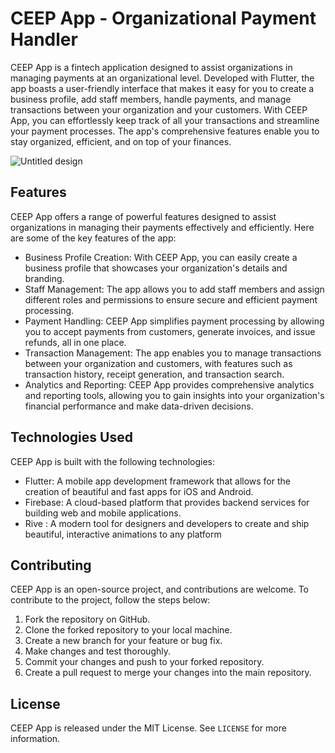 # CEEP App - Organizational Payment Handler

CEEP App is a fintech application designed to assist organizations in managing payments at an organizational level. Developed with Flutter, the app boasts a user-friendly interface that makes it easy for you to create a business profile, add staff members, handle payments, and manage transactions between your organization and your customers. With CEEP App, you can effortlessly keep track of all your transactions and streamline your payment processes. The app's comprehensive features enable you to stay organized, efficient, and on top of your finances.

![Untitled design](https://user-images.githubusercontent.com/95222620/233794069-c5e47b10-7b2c-497c-b54b-6232b451739c.png)


## Features

CEEP App offers a range of powerful features designed to assist organizations in managing their payments effectively and efficiently. Here are some of the key features of the app:

- Business Profile Creation: With CEEP App, you can easily create a business profile that showcases your organization's details and branding.
- Staff Management: The app allows you to add staff members and assign different roles and permissions to ensure secure and efficient payment processing.
- Payment Handling: CEEP App simplifies payment processing by allowing you to accept payments from customers, generate invoices, and issue refunds, all in one place.
- Transaction Management: The app enables you to manage transactions between your organization and customers, with features such as transaction history, receipt generation, and transaction search.
- Analytics and Reporting: CEEP App provides comprehensive analytics and reporting tools, allowing you to gain insights into your organization's financial performance and make data-driven decisions.

## Technologies Used

CEEP App is built with the following technologies:

- Flutter: A mobile app development framework that allows for the creation of beautiful and fast apps for iOS and Android.
- Firebase: A cloud-based platform that provides backend services for building web and mobile applications.
- Rive : A modern tool for designers and developers to create and ship beautiful, interactive animations to any platform

## Contributing

CEEP App is an open-source project, and contributions are welcome. To contribute to the project, follow the steps below:

1. Fork the repository on GitHub.
2. Clone the forked repository to your local machine.
3. Create a new branch for your feature or bug fix.
4. Make changes and test thoroughly.
5. Commit your changes and push to your forked repository.
6. Create a pull request to merge your changes into the main repository.

## License

CEEP App is released under the MIT License. See `LICENSE` for more information.
